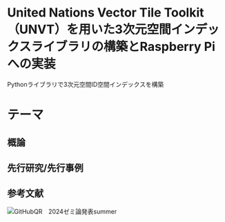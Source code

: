 # United Nations Vector Tile Toolkit（UNVT）を用いた3次元空間インデックスライブラリの構築とRaspberry Piへの実装

Pythonライブラリで3次元空間ID空間インデックスを構築

# テーマ
## 概論

## 先行研究/先行事例

## 参考文献

![GitHubQR　2024ゼミ論発表summer](https://github.com/user-attachments/assets/09e097df-7a05-41fb-aa37-6c85a1a5a2cf)
